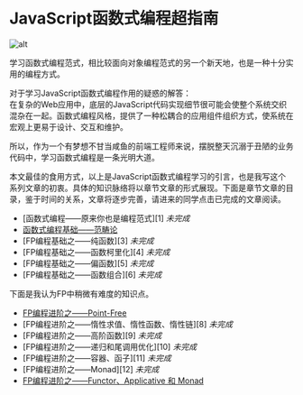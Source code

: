 # JavaScript函数式编程超指南

 ![alt](./article/img/JavaScript--FP.svg)

学习函数式编程范式，相比较面向对象编程范式的另一个新天地，也是一种十分实用的编程方式。

对于学习JavaScript函数式编程作用的疑惑的解答：  
在复杂的Web应用中，底层的JavaScript代码实现细节很可能会使整个系统交织混杂在一起。函数式编程风格，提供了一种松耦合的应用组件组织方式，使系统在宏观上更易于设计、交互和维护。

所以，作为一个有梦想不甘当咸鱼的前端工程师来说，摆脱整天沉溺于丑陋的业务代码中，学习函数式编程是一条光明大道。

本文最佳的食用方式，以上是JavaScript函数式编程学习的引言，也是我写这个系列文章的初衷。具体的知识脉络将以章节文章的形式展现。下面是章节文章的目录，鉴于时间的关系，文章将逐步完善，请进来的同学点击已完成的文章阅读。

* [函数式编程——原来你也是编程范式][1] *未完成*  
* [函数式编程基础——范畴论][2]
* [FP编程基础之——纯函数][3] *未完成*  
* [FP编程基础之——函数柯里化][4] *未完成*  
* [FP编程基础之——偏函数][5] *未完成*  
* [FP编程基础之——函数组合][6] *未完成*  

下面是我认为FP中稍微有难度的知识点。

* [FP编程进阶之——Point-Free][7]  
* [FP编程进阶之——惰性求值、惰性函数、惰性链][8] *未完成*  
* [FP编程进阶之——高阶函数][9] *未完成*  
* [FP编程进阶之——递归和尾调用优化][10] *未完成*  
* [FP编程进阶之——容器、函子][11] *未完成*
* [FP编程进阶之——Monad][12] *未完成*  
* [FP编程进阶之——Functor、Applicative 和 Monad][13]  

[2]: https://github.com/Martin-Shao/yideng-note/blob/master/functional-programming/article/2019-1-18.md
[7]: https://github.com/Martin-Shao/yideng-note/blob/master/functional-programming/article/2019-1-19.md
[13]: https://github.com/Martin-Shao/yideng-note/blob/master/functional-programming/article/2019-1-20.md
